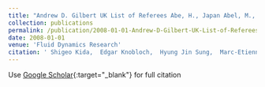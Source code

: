```yaml
---
title: "Andrew D. Gilbert UK List of Referees Abe, H., Japan Abel, M., Germany"
collection: publications
permalink: /publication/2008-01-01-Andrew-D-Gilbert-UK-List-of-Referees-Abe-H-Japan-Abel-M-Germany
date: 2008-01-01
venue: 'Fluid Dynamics Research'
citation: ' Shigeo Kida,  Edgar Knobloch,  Hyung Jin Sung,  Marc-Etienne Brachet,  Martin Oberlack,  Zellman Warhaft (2008) &quot;Andrew D. Gilbert UK List of Referees Abe, H., Japan Abel, M., Germany.&quot; <i>Fluid Dynamics Research</i>. 40, 877--882.'
---
```

Use [Google Scholar](https://scholar.google.com/scholar?q=Andrew+D.+Gilbert+UK+List+of+Referees+Abe,+H.,+Japan+Abel,+M.,+Germany){:target="_blank"} for full citation